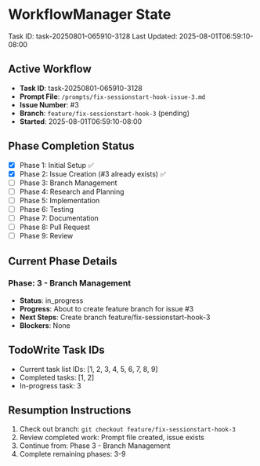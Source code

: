 # WorkflowManager State
Task ID: task-20250801-065910-3128
Last Updated: 2025-08-01T06:59:10-08:00

## Active Workflow
- **Task ID**: task-20250801-065910-3128
- **Prompt File**: `/prompts/fix-sessionstart-hook-issue-3.md`
- **Issue Number**: #3
- **Branch**: `feature/fix-sessionstart-hook-3` (pending)
- **Started**: 2025-08-01T06:59:10-08:00

## Phase Completion Status
- [x] Phase 1: Initial Setup ✅
- [x] Phase 2: Issue Creation (#3 already exists) ✅
- [ ] Phase 3: Branch Management
- [ ] Phase 4: Research and Planning
- [ ] Phase 5: Implementation
- [ ] Phase 6: Testing
- [ ] Phase 7: Documentation
- [ ] Phase 8: Pull Request
- [ ] Phase 9: Review

## Current Phase Details
### Phase: 3 - Branch Management
- **Status**: in_progress
- **Progress**: About to create feature branch for issue #3
- **Next Steps**: Create branch feature/fix-sessionstart-hook-3
- **Blockers**: None

## TodoWrite Task IDs
- Current task list IDs: [1, 2, 3, 4, 5, 6, 7, 8, 9]
- Completed tasks: [1, 2]
- In-progress task: 3

## Resumption Instructions
1. Check out branch: `git checkout feature/fix-sessionstart-hook-3`
2. Review completed work: Prompt file created, issue exists
3. Continue from: Phase 3 - Branch Management
4. Complete remaining phases: 3-9
